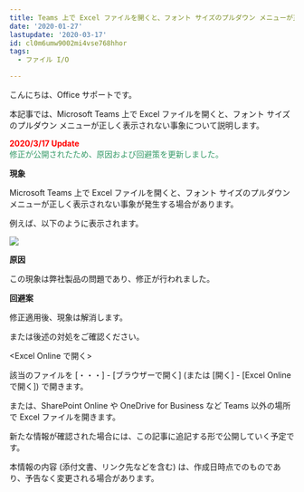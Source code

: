 ```yaml
---
title: Teams 上で Excel ファイルを開くと、フォント サイズのプルダウン メニューが正しく表示されない事象について
date: '2020-01-27'
lastupdate: '2020-03-17'
id: cl0m6umw9002mi4vse768hhor
tags:
  - ファイル I/O

---
```


こんにちは、Office サポートです。

本記事では、Microsoft Teams 上で Excel ファイルを開くと、フォント サイズのプルダウン メニューが正しく表示されない事象について説明します。

<span style="color:#ff0000">**2020/3/17 Update**</span>  
<span style="color:#339966">修正が公開されたため、原因および回避策を更新しました。</span>

**現象**

Microsoft Teams 上で Excel ファイルを開くと、フォント サイズのプルダウン メニューが正しく表示されない事象が発生する場合があります。

例えば、以下のように表示されます。

![](image1.png)

**原因**

この現象は弊社製品の問題であり、修正が行われました。

  

**回避案**

修正適用後、現象は解消します。

または後述の対処をご確認ください。  
  
  

<Excel Online で開く\>

該当のファイルを \[・・・\] - \[ブラウザーで開く\] (または \[開く\] - \[Excel Online で開く\]) で開きます。​

または、SharePoint Online や OneDrive for Business など Teams 以外の場所で Excel ファイルを開きます。

  

新たな情報が確認された場合には、この記事に追記する形で公開していく予定です。

本情報の内容 (添付文書、リンク先などを含む) は、作成日時点でのものであり、予告なく変更される場合があります。